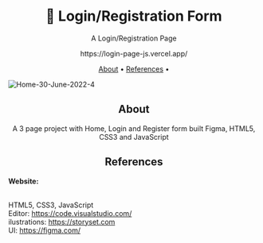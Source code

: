<h1 align="center">​🔐 Login/Registration Form</h1>
<p align="center">A Login/Registration Page</p>
<p align="center">https://login-page-js.vercel.app/</p>


<p align="center">
 <a href="#about">About</a> •
 <a href="#references">References</a> • 
  
  
 
</p>


![Home-30-June-2022-_4_](https://user-images.githubusercontent.com/102549776/176738217-f4814fc3-b83e-44bd-8248-1154cdcea35d.gif)



<h2 align="center">About</h2>

<p align="center">A 3 page project with Home, Login and Register form built Figma, HTML5, CSS3 and JavaScript</p>




          



<h2 align="center">References</h2>

<strong>Website:</strong><br><br>

HTML5, CSS3, JavaScript<br>
Editor: https://code.visualstudio.com/<br>
ilustrations: https://storyset.com<br>
UI: https://figma.com/
